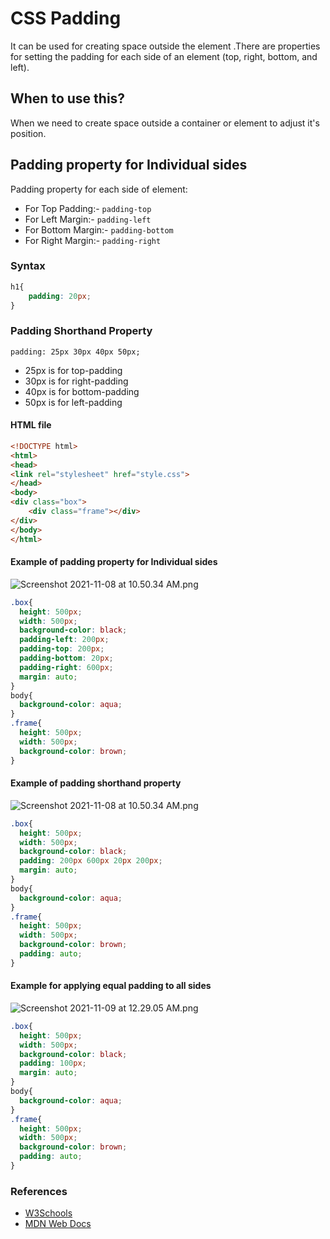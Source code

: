 # CSS Padding
It can be used for creating space outside the element .There are properties for setting the padding for each side of an element (top, right, bottom, and left).
## When to use this?
When we need to create space outside a container or element to adjust it's position.
## Padding property for Individual sides
Padding property for each side of element:
* For Top Padding:- `padding-top`
* For Left Margin:- `padding-left`
* For Bottom Margin:- `padding-bottom`
* For Right Margin:- `padding-right`
### Syntax
```css
h1{
    padding: 20px;
}
```
### Padding Shorthand Property
`padding: 25px 30px 40px 50px;`
* 25px is for top-padding
* 30px is for right-padding
* 40px is for bottom-padding
* 50px is for left-padding
#### HTML file
```html
<!DOCTYPE html>
<html>
<head>
<link rel="stylesheet" href="style.css">
</head>
<body>
<div class="box">
    <div class="frame"></div>
</div>
</body>
</html>
```
#### Example of padding property for Individual sides 
![Screenshot 2021-11-08 at 10.50.34 AM.png](https://www.dropbox.com/s/attv3ov3bgdctg6/Screenshot%202021-11-08%20at%2010.50.34%20AM.png?dl=0&raw=1)
```css
.box{
  height: 500px;
  width: 500px;
  background-color: black;
  padding-left: 200px;
  padding-top: 200px;
  padding-bottom: 20px;
  padding-right: 600px;
  margin: auto;
}
body{
  background-color: aqua;
}
.frame{
  height: 500px;
  width: 500px;
  background-color: brown;
}
```
#### Example of padding shorthand property
![Screenshot 2021-11-08 at 10.50.34 AM.png](https://www.dropbox.com/s/attv3ov3bgdctg6/Screenshot%202021-11-08%20at%2010.50.34%20AM.png?dl=0&raw=1)
```css
.box{
  height: 500px;
  width: 500px;
  background-color: black;
  padding: 200px 600px 20px 200px;
  margin: auto;
}
body{
  background-color: aqua;
}
.frame{
  height: 500px;
  width: 500px;
  background-color: brown;
  padding: auto;
}
```
#### Example for applying equal padding to all sides
![Screenshot 2021-11-09 at 12.29.05 AM.png](https://www.dropbox.com/s/dp86ykjcpbf2e01/Screenshot%202021-11-09%20at%2012.29.05%20AM.png?dl=0&raw=1)
```css
.box{
  height: 500px;
  width: 500px;
  background-color: black;
  padding: 100px;
  margin: auto;
}
body{
  background-color: aqua;
}
.frame{
  height: 500px;
  width: 500px;
  background-color: brown;
  padding: auto;
}
```
### References
* [W3Schools](https://www.w3schools.com/css/css_padding.asp)
* [MDN Web Docs](https://developer.mozilla.org/en-US/docs/Web/CSS/padding)